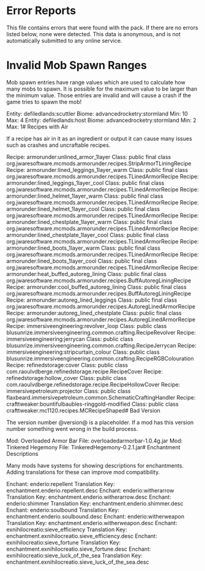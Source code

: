 # Error Reports

This file contains errors that were found with the pack. If there are no errors
listed below, none were detected. This data is anonymous, and is not
automatically submitted to any online service.

# Invalid Mob Spawn Ranges

Mob spawn entries have range values which are used to calculate how many mobs to
spawn. It is possible for the maximum value to be larger than the minimum value.
Those entries are invalid and will cause a crash if the game tries to spawn the
mob!

Entity: defiledlands:scuttler Biome: advancedrocketry:stormland Min: 10 Max: 4
Entity: defiledlands:host Biome: advancedrocketry:stormland Min: 2 Max: 1# Recipes with Air

If a recipe has air in it as an ingredient or output it can cause many issues
such as crashes and uncraftable recipes.

Recipe: armorunder:unlined_armor_1layer Class: public final class org.jwaresoftware.mcmods.armorunder.recipes.StripArmorTLiningRecipe
Recipe: armorunder:lined_leggings_1layer_warm Class: public final class org.jwaresoftware.mcmods.armorunder.recipes.TLinedArmorRecipe
Recipe: armorunder:lined_leggings_1layer_cool Class: public final class org.jwaresoftware.mcmods.armorunder.recipes.TLinedArmorRecipe
Recipe: armorunder:lined_helmet_1layer_warm Class: public final class org.jwaresoftware.mcmods.armorunder.recipes.TLinedArmorRecipe
Recipe: armorunder:lined_helmet_1layer_cool Class: public final class org.jwaresoftware.mcmods.armorunder.recipes.TLinedArmorRecipe
Recipe: armorunder:lined_chestplate_1layer_warm Class: public final class org.jwaresoftware.mcmods.armorunder.recipes.TLinedArmorRecipe
Recipe: armorunder:lined_chestplate_1layer_cool Class: public final class org.jwaresoftware.mcmods.armorunder.recipes.TLinedArmorRecipe
Recipe: armorunder:lined_boots_1layer_warm Class: public final class org.jwaresoftware.mcmods.armorunder.recipes.TLinedArmorRecipe
Recipe: armorunder:lined_boots_1layer_cool Class: public final class org.jwaresoftware.mcmods.armorunder.recipes.TLinedArmorRecipe
Recipe: armorunder:heat_buffed_autoreg_lining Class: public final class org.jwaresoftware.mcmods.armorunder.recipes.BuffAutoregLiningRecipe
Recipe: armorunder:cool_buffed_autoreg_lining Class: public final class org.jwaresoftware.mcmods.armorunder.recipes.BuffAutoregLiningRecipe
Recipe: armorunder:autoreg_lined_leggings Class: public final class org.jwaresoftware.mcmods.armorunder.recipes.AutoregLinedArmorRecipe
Recipe: armorunder:autoreg_lined_chestplate Class: public final class org.jwaresoftware.mcmods.armorunder.recipes.AutoregLinedArmorRecipe
Recipe: immersiveengineering:revolver_loop Class: public class blusunrize.immersiveengineering.common.crafting.RecipeRevolver
Recipe: immersiveengineering:jerrycan Class: public class blusunrize.immersiveengineering.common.crafting.RecipeJerrycan
Recipe: immersiveengineering:stripcurtain_colour Class: public class blusunrize.immersiveengineering.common.crafting.RecipeRGBColouration
Recipe: refinedstorage:cover Class: public class com.raoulvdberge.refinedstorage.recipe.RecipeCover
Recipe: refinedstorage:hollow_cover Class: public class com.raoulvdberge.refinedstorage.recipe.RecipeHollowCover
Recipe: immersivepetroleum:projector Class: public class flaxbeard.immersivepetroleum.common.SchematicCraftingHandler
Recipe: crafttweaker:bountifulbaubles-ringgold-modified Class: public class crafttweaker.mc1120.recipes.MCRecipeShaped# Bad Version

The version number @version@ is a placeholder. If a mod has this version number
something went wrong in the build process.

Mod: Overloaded Armor Bar File: overloadedarmorbar-1.0.4g.jar
Mod: Tinkered Hegemony File: TinkeredHegemony-0.2.1.jar# Enchantment Descriptions

Many mods have systems for showing descriptions for enchantments. Adding
translations for these can improve mod compatibility.

Enchant: enderio:repellent Translation Key: enchantment.enderio.repellent.desc
Enchant: enderio:witherarrow Translation Key: enchantment.enderio.witherarrow.desc
Enchant: enderio:shimmer Translation Key: enchantment.enderio.shimmer.desc
Enchant: enderio:soulbound Translation Key: enchantment.enderio.soulbound.desc
Enchant: enderio:witherweapon Translation Key: enchantment.enderio.witherweapon.desc
Enchant: exnihilocreatio:sieve_efficiency Translation Key: enchantment.exnihilocreatio.sieve_efficiency.desc
Enchant: exnihilocreatio:sieve_fortune Translation Key: enchantment.exnihilocreatio.sieve_fortune.desc
Enchant: exnihilocreatio:sieve_luck_of_the_sea Translation Key: enchantment.exnihilocreatio.sieve_luck_of_the_sea.desc